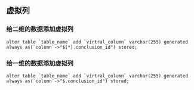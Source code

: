 ## 虚拟列



### 给二维的数据添加虚拟列
```shell
alter table `table_name` add `virtral_column` varchar(255) generated always as(`column`->"$[*].conclusion_id") stored;
```

### 给一维的数据添加虚拟列
```shell
alter table `table_name` add `virtral_column` varchar(255) generated always as(`column`->"$.conclusion_id") stored;
```